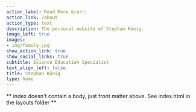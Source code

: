 ```yaml
---
action_label: Read More &rarr;
action_link: /about
action_type: text
description: The personal website of Stephan König.
image_left: true
images:
- img/family.jpg
show_action_link: true
show_social_links: true
subtitle: Science Education Specialist
text_align_left: false
title: Stephan König
type: home
---
```


** index doesn't contain a body, just front matter above.
See index.html in the layouts folder **
